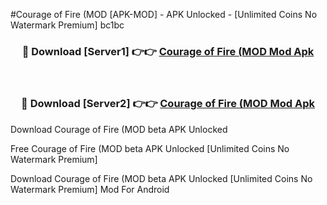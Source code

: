 #Courage of Fire (MOD [APK-MOD] - APK Unlocked - [Unlimited Coins No Watermark Premium] bc1bc



<div align="center">

<h3>🔴 Download [Server1] 👉👉 <a href="https://momento.my/?title=Courage_of_Fire_(MOD">Courage of Fire (MOD Mod Apk</a></h3><br>

<h3>🔴 Download [Server2] 👉👉 <a href="https://momento.my/?title=Courage_of_Fire_(MOD">Courage of Fire (MOD Mod Apk</a></h3>
</div>



Download Courage of Fire (MOD beta APK Unlocked

Free Courage of Fire (MOD beta APK Unlocked [Unlimited Coins No Watermark Premium]

Download Courage of Fire (MOD beta APK Unlocked [Unlimited Coins No Watermark Premium] Mod For Android
